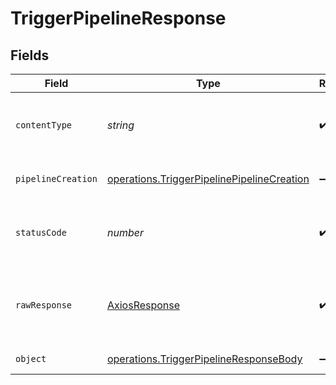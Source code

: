 # TriggerPipelineResponse


## Fields

| Field                                                                                                           | Type                                                                                                            | Required                                                                                                        | Description                                                                                                     |
| --------------------------------------------------------------------------------------------------------------- | --------------------------------------------------------------------------------------------------------------- | --------------------------------------------------------------------------------------------------------------- | --------------------------------------------------------------------------------------------------------------- |
| `contentType`                                                                                                   | *string*                                                                                                        | :heavy_check_mark:                                                                                              | HTTP response content type for this operation                                                                   |
| `pipelineCreation`                                                                                              | [operations.TriggerPipelinePipelineCreation](../../../sdk/models/operations/triggerpipelinepipelinecreation.md) | :heavy_minus_sign:                                                                                              | The created pipeline.                                                                                           |
| `statusCode`                                                                                                    | *number*                                                                                                        | :heavy_check_mark:                                                                                              | HTTP response status code for this operation                                                                    |
| `rawResponse`                                                                                                   | [AxiosResponse](https://axios-http.com/docs/res_schema)                                                         | :heavy_check_mark:                                                                                              | Raw HTTP response; suitable for custom response parsing                                                         |
| `object`                                                                                                        | [operations.TriggerPipelineResponseBody](../../../sdk/models/operations/triggerpipelineresponsebody.md)         | :heavy_minus_sign:                                                                                              | Error response.                                                                                                 |